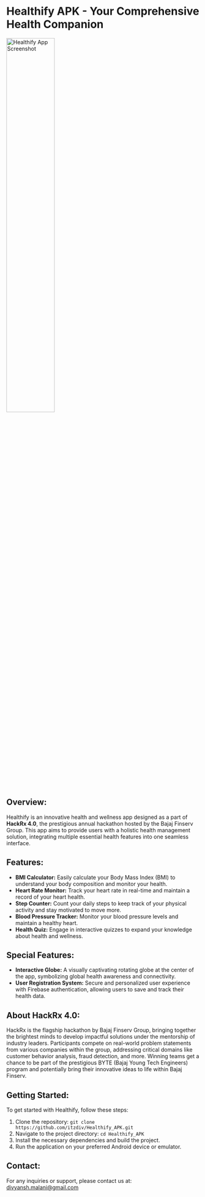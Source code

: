 # Healthify APK - Your Comprehensive Health Companion

<img src="assets/screenshot.png" alt="Healthify App Screenshot" style="width: 50%; height: auto;">

## Overview:
Healthify is an innovative health and wellness app designed as a part of **HackRx 4.0**, the prestigious annual hackathon hosted by the Bajaj Finserv Group. This app aims to provide users with a holistic health management solution, integrating multiple essential health features into one seamless interface.

## Features:
- **BMI Calculator:** Easily calculate your Body Mass Index (BMI) to understand your body composition and monitor your health.
- **Heart Rate Monitor:** Track your heart rate in real-time and maintain a record of your heart health.
- **Step Counter:** Count your daily steps to keep track of your physical activity and stay motivated to move more.
- **Blood Pressure Tracker:** Monitor your blood pressure levels and maintain a healthy heart.
- **Health Quiz:** Engage in interactive quizzes to expand your knowledge about health and wellness.

## Special Features:
- **Interactive Globe:** A visually captivating rotating globe at the center of the app, symbolizing global health awareness and connectivity.
- **User Registration System:** Secure and personalized user experience with Firebase authentication, allowing users to save and track their health data.

## About HackRx 4.0:
HackRx is the flagship hackathon by Bajaj Finserv Group, bringing together the brightest minds to develop impactful solutions under the mentorship of industry leaders. Participants compete on real-world problem statements from various companies within the group, addressing critical domains like customer behavior analysis, fraud detection, and more. Winning teams get a chance to be part of the prestigious BYTE (Bajaj Young Tech Engineers) program and potentially bring their innovative ideas to life within Bajaj Finserv.

## Getting Started:
To get started with Healthify, follow these steps:
1. Clone the repository: `git clone https://github.com/itzdiv/Healthify_APK.git`
2. Navigate to the project directory: `cd Healthify_APK`
3. Install the necessary dependencies and build the project.
4. Run the application on your preferred Android device or emulator.

## Contact:
For any inquiries or support, please contact us at: [divyansh.malani@gmail.com](mailto:divyansh.malani@gmail.com)
